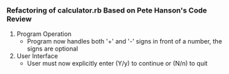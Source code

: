 ### Refactoring of calculator.rb Based on Pete Hanson's Code Review

1.  Program Operation
    *  Program now handles both '+' and '-' signs in front of a number, the signs are optional
2.  User Interface
    *  User must now explicitly enter (Y/y) to continue or (N/n) to quit